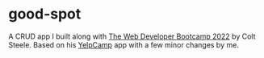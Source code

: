 # good-spot
A CRUD app I built along with [The Web Developer Bootcamp 2022](https://www.udemy.com/course/the-web-developer-bootcamp/) by Colt Steele. Based on his [YelpCamp](https://github.com/Colt/YelpCamp) app with a few minor changes by me.
